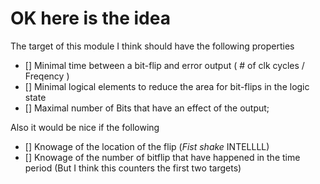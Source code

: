 # OK here is the idea

The target of this module I think should have the following properties

- [] Minimal time between a bit-flip and error output ( # of clk cycles / Freqency )
- [] Minimal logical elements to reduce the area for bit-flips in the logic state
- [] Maximal number of Bits that have an effect of the output;

Also it would be nice if the following 

- [] Knowage of the location of the flip (*Fist shake* INTELLLL)
- [] Knowage of the number of bitflip that have happened in the time period (But I think this counters the first two targets)

